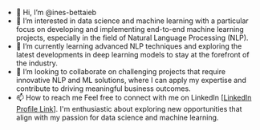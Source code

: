 - 👋 Hi, I’m @ines-bettaieb
- 👀 I’m interested in data science and machine learning with a particular focus on developing and implementing end-to-end machine learning projects, especially in the field of Natural Language Processing (NLP).
- 🌱 I’m currently learning advanced NLP techniques and exploring the latest developments in deep learning models to stay at the forefront of the industry.
- 💞️ I’m looking to collaborate on challenging projects that require innovative NLP and ML solutions, where I can apply my expertise and contribute to driving meaningful business outcomes.
- 📫 How to reach me Feel free to connect with me on LinkedIn [[LinkedIn Profile Link](https://www.linkedin.com/in/in%C3%A8s-betta%C3%AFeb-0376ab85/)]. I'm enthusiastic about exploring new opportunities that align with my passion for data science and machine learning.

<!---
ines-bettaieb/ines-bettaieb is a ✨ special ✨ repository because its `README.md` (this file) appears on your GitHub profile.
You can click the Preview link to take a look at your changes.
--->

